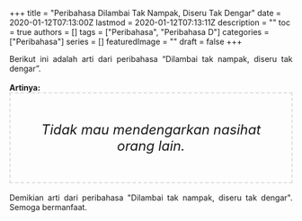 +++
title = "Peribahasa Dilambai Tak Nampak, Diseru Tak Dengar"
date = 2020-01-12T07:13:00Z
lastmod = 2020-01-12T07:13:11Z
description = ""
toc = true
authors = []
tags = ["Peribahasa", "Peribahasa D"]
categories = ["Peribahasa"]
series = []
featuredImage = ""
draft = false
+++

<div dir="ltr" style="text-align: left;" trbidi="on"><div style="text-align: justify;">Berikut ini adalah arti dari peribahasa “Dilambai tak nampak, diseru tak dengar”.</div><br /><div style="text-align: justify;"><b>Artinya:</b></div><div style="border: 2px dashed #ddd; font-size: 24px; height: auto; margin: 0 auto; padding: 50px; text-align: center; width: auto;"><i>Tidak mau mendengarkan nasihat orang lain.</i></div><br /><div style="text-align: justify;">Demikian arti dari peribahasa "Dilambai tak nampak, diseru tak dengar". Semoga bermanfaat.</div></div>
